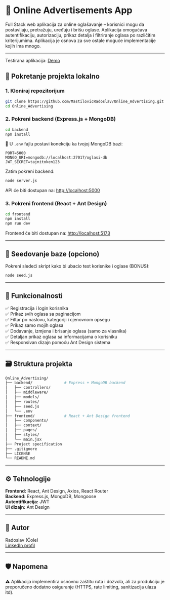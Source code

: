 # 📢 Online Advertisements App

Full Stack web aplikacija za online oglašavanje – korisnici mogu da postavljaju, pretražuju, uređuju i brišu oglase. Aplikacija omogućava autentifikaciju, autorizaciju, prikaz detalja i filtriranje oglasa po različitim kriterijumima. Aplikacija je osnova za sve ostale moguće implementacije kojih ima mnogo.

---
Testirana aplikacija: [Demo](https://www.youtube.com/watch?v=I_Apy5U9VOg&ab_channel=%D0%A0%D0%B0%D0%B4%D0%BE%D1%81%D0%BB%D0%B0%D0%B2%D0%9C%D0%B0%D1%81%D1%82%D0%B8%D0%BB%D0%BE%D0%B2%D0%B8%D1%9B)

## 🚀 Pokretanje projekta lokalno

### 1. Kloniraj repozitorijum

```bash
git clone https://github.com/MastilovicRadoslav/Online_Advertising.git
cd Online_Advertising
```

### 2. Pokreni backend (Express.js + MongoDB)

```bash
cd backend
npm install
```

🔧 U `.env` fajlu postavi konekciju ka tvojoj MongoDB bazi:

```env
PORT=5000
MONGO_URI=mongodb://localhost:27017/oglasi-db
JWT_SECRET=tajnitoken123
```

Zatim pokreni backend:

```bash
node server.js
```

API će biti dostupan na: [http://localhost:5000](http://localhost:5000)

### 3. Pokreni frontend (React + Ant Design)

```bash
cd frontend
npm install
npm run dev
```

Frontend će biti dostupan na: [http://localhost:5173](http://localhost:5173)

---

## 🧪 Seedovanje baze (opciono)

Pokreni sledeći skript kako bi ubacio test korisnike i oglase (BONUS):

```bash
node seed.js
```

---

## 🧩 Funkcionalnosti

✅ Registracija i login korisnika  
✅ Prikaz svih oglasa sa paginacijom  
✅ Filtar po naslovu, kategoriji i cjenovnom opsegu  
✅ Prikaz samo mojih oglasa  
✅ Dodavanje, izmjena i brisanje oglasa (samo za vlasnika)  
✅ Detaljan prikaz oglasa sa informacijama o korisniku  
✅ Responsivan dizajn pomoću Ant Design sistema  

---

## 🗃️ Struktura projekta

```bash
Online_Advertising/
├── backend/              # Express + MongoDB backend
│   ├── controllers/
│   ├── middleware/
│   ├── models/
│   ├── routes/
│   ├── seed.js
│   └── .env
├── frontend/             # React + Ant Design frontend
│   ├── components/
│   ├── context/
│   ├── pages/
│   ├── styles/
│   └── main.jsx
├── Project specification
├── .gitignore
├── LICENSE
└── README.md
```

---

## ⚙️ Tehnologije

**Frontend:** React, Ant Design, Axios, React Router  
**Backend:** Express.js, MongoDB, Mongoose  
**Autentifikacija:** JWT  
**UI dizajn:** Ant Design  

---

## 👤 Autor

Radoslav (Ćole)  
[LinkedIn profil](https://www.linkedin.com/in/radoslav-mastilovi%C4%87-1022a020b/)

---

## 🛡️ Napomena

⚠️ Aplikacija implementira osnovnu zaštitu ruta i dozvola, ali za produkciju je preporučeno dodatno osiguranje (HTTPS, rate limiting, sanitizacija ulaza itd).
